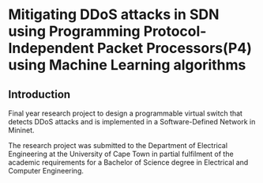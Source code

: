 # Mitigating DDoS attacks in SDN using Programming Protocol-Independent Packet Processors(P4) using Machine Learning algorithms

## Introduction
Final year research project to design a programmable virtual switch that detects DDoS attacks and is implemented in a Software-Defined Network in Mininet.

The research project was submitted to the Department of Electrical Engineering at the University of Cape Town in partial fulfilment of the academic requirements for a Bachelor of Science degree in Electrical and Computer Engineering.


